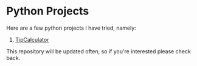# Python Projects

Here are a few python projects I have tried, namely:
1. [TipCalculator](https://github.com/mc7836/Python_Projects/tree/main/TipCalculator)

This repository will be updated often, so if you're interested please check back.
